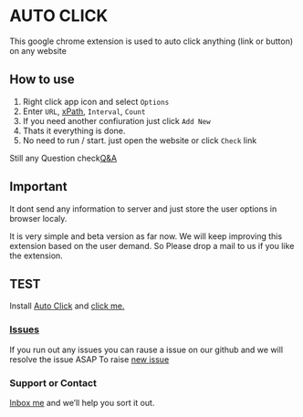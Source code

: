 # AUTO CLICK

This google chrome extension is used to auto click anything (link or button) on any website


## How to use
1. Right click app icon and select `Options`
2. Enter `URL`, [xPath](xPath.md), `Interval`, `Count`
3. If you need another confiuration just click `Add New`
4. Thats it everything is done.
5. No need to run / start. just open the website or click `Check` link 

Still any Question check[Q&A](Q&A.md)

## Important
It dont send any information to server and just store the user options in browser localy. 
 
It is very simple and beta version as far now. We will keep improving this extension based on the user demand. So Please drop a mail to us if you like the extension.

## TEST
Install [Auto Click](https://chrome.google.com/webstore/detail/auto-click-beta/faeeclonpikbempnbjbbajfjjajjgfio?hl=en) and [click me.](https://dhruv-techapps.github.io/auto-click/test.html)

### [Issues](https://github.com/Dhruv-Techapps/Auto-Click/issues)
If you run out any issues you can rause a issue on our github and we will resolve the issue ASAP
To raise [new issue](https://github.com/Dhruv-Techapps/Auto-Click/issues/new) 

### Support or Contact
[Inbox me](dhruv.techapps@gmail.com) and we’ll help you sort it out.
